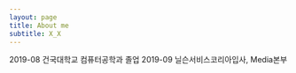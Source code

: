 ```yaml
---
layout: page
title: About me
subtitle: X_X
---
```


2019-08 건국대학교 컴퓨터공학과 졸업
2019-09 닐슨서비스코리아입사, Media본부 
